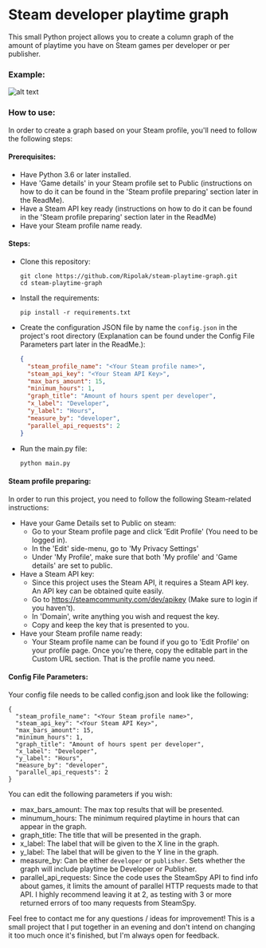 # Steam developer playtime graph

This small Python project allows you to create a column graph of the amount of playtime you have on Steam games per developer or per publisher.

### Example:
![alt text](https://i.ibb.co/mq8WxMC/Devs-Graph.png)

### How to use:

In order to create a graph based on your Steam profile, you'll need to follow the following steps:

#### Prerequisites:
- Have Python 3.6 or later installed.
- Have 'Game details' in your Steam profile set to Public (instructions on how to do it can be found in the 'Steam profile preparing' section later in the ReadMe).
- Have a Steam API key ready (instructions on how to do it can be found in the 'Steam profile preparing' section later in the ReadMe)
- Have your Steam profile name ready.

#### Steps:
- Clone this repository:
    ```
    git clone https://github.com/Ripolak/steam-playtime-graph.git
    cd steam-playtime-graph
    ```
- Install the requirements:
    ```
    pip install -r requirements.txt
    ```
- Create the configuration JSON file by name the `config.json` in the project's root directory (Explanation can be found under the Config File Parameters part later in the ReadMe.):
    ```json
    {
      "steam_profile_name": "<Your Steam profile name>",
      "steam_api_key": "<Your Steam API Key>",
      "max_bars_amount": 15,
      "minimum_hours": 1,
      "graph_title": "Amount of hours spent per developer",
      "x_label": "Developer",
      "y_label": "Hours",
      "measure_by": "developer",
      "parallel_api_requests": 2
    }
    ```
- Run the main.py file:
    ```bash
    python main.py
    ```
    
#### Steam profile preparing:

In order to run this project, you need to follow the following Steam-related instructions:

- Have your Game Details set to Public on steam:
    - Go to your Steam profile page and click 'Edit Profile' (You need to be logged in).
    - In the 'Edit' side-menu, go to 'My Privacy Settings' 
    - Under 'My Profile', make sure that both 'My profile' and 'Game details' are set to public.
- Have a Steam API key:
    - Since this project uses the Steam API, it requires a Steam API key. An API key can be obtained quite easily.
    - Go to https://steamcommunity.com/dev/apikey (Make sure to login if you haven't).
    - In 'Domain', write anything you wish and request the key.
    - Copy and keep the key that is presented to you.
- Have your Steam profile name ready:
    - Your Steam profile name can be found if you go to 'Edit Profile' on your profile page. Once you're there, copy the editable part in the Custom URL section. That is the profile name you need.
    
#### Config File Parameters:
Your config file needs to be called config.json and look like the following:

    {
      "steam_profile_name": "<Your Steam profile name>",
      "steam_api_key": "<Your Steam API Key>",
      "max_bars_amount": 15,
      "minimum_hours": 1,
      "graph_title": "Amount of hours spent per developer",
      "x_label": "Developer",
      "y_label": "Hours",
      "measure_by": "developer",
      "parallel_api_requests": 2
    }
    
You can edit the following parameters if you wish:
- max_bars_amount: The max top results that will be presented.
- minumum_hours: The minimum required playtime in hours that can appear in the graph.
- graph_title: The title that will be presented in the graph.
- x_label: The label that will be given to the X line in the graph. 
- y_label: The label that will be given to the Y line in the graph.
- measure_by: Can be either `developer` or `publisher`. Sets whether the graph will include playtime be Developer or Publisher.
- parallel_api_requests: Since the code uses the SteamSpy API to find info about games, it limits the amount of parallel HTTP requests made to that API. I highly recommend leaving it at 2, as testing with 3 or more returned errors of too many requests from SteamSpy. 

Feel free to contact me for any questions / ideas for improvement! This is a small project that I put together in an evening and don't intend on changing it too much once it's finished, but I'm always open for feedback.
 
    
